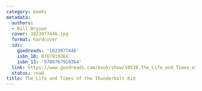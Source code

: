 ```yaml
---
category: books
metadata:
  authors:
  - Bill Bryson
  cover: 1823977446.jpg
  format: hardcover
  ids:
    goodreads: '1823977446'
    isbn_10: 076791936X
    isbn_13: '9780767919364'
  link: https://www.goodreads.com/book/show/10538.The_Life_and_Times_of_the_Thunderbolt_Kid
  status: read
title: The Life and Times of the Thunderbolt Kid
---
```

